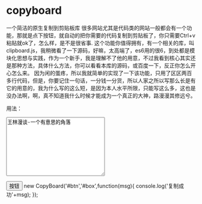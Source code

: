 # copyboard
一个简洁的原生复制到剪贴板库
很多网站尤其是代码类的网站一般都会有一个功能，那就是点下按钮，就自动的把你需要的代码复制到剪贴板了，你只需要Ctrl+v粘贴就ok了，怎么样，是不是很省事.
这个功能你值得拥有，有一个相关的库，叫clipboard.js，我稍微看了一下源码，好嘛，太高端了，es6用的很6，到处都是模块化思想与实践，作为一个新手，我是理解不了他的用意，不过我看到核心其实还是那种方法，具体什么方法，你可以看看本库的源码，或百度一下，反正你怎么开心怎么来。
因为闲的蛋疼，所以我就简单的实现了一下该功能，只用了区区两百多行代码，但是，你要记住一句话，一分钱一分货，所以人家之所以写那么长是有它的用意的，我为什么写的这么短，是因为本人水平所限，只能写这么多，这也是没办法啊，啊，真不知道我什么时候才能成为一个真正的大神，路漫漫其修远兮。

用法：
<textarea name="box" id="box" cols="30" rows="10">王林漫谈-一个有意思的角落</textarea>
<button id="btn">按钮</button>
new CopyBoard('#btn','#box',function(msg){
    console.log('复制成功'+msg);
});
